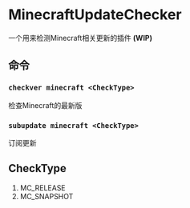 # MinecraftUpdateChecker
一个用来检测Minecraft相关更新的插件 **(WIP)**
## 命令
### `checkver minecraft <CheckType>`
检查Minecraft的最新版  
### `subupdate minecraft <CheckType>`
订阅更新  
## CheckType
1. MC_RELEASE
2. MC_SNAPSHOT
